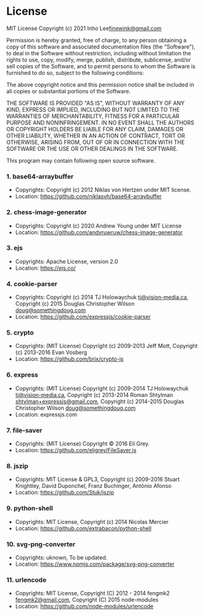

# License

MIT License
Copyright (c) 2021 Inho Lee<finewink@gmail.com>

     

Permission is hereby granted, free of charge, to any person obtaining a copy
of this software and associated documentation files (the "Software"), to deal
in the Software without restriction, including without limitation the rights
to use, copy, modify, merge, publish, distribute, sublicense, and/or sell
copies of the Software, and to permit persons to whom the Software is
furnished to do so, subject to the following conditions:
 
The above copyright notice and this permission notice shall be included in all
copies or substantial portions of the Software.     

THE SOFTWARE IS PROVIDED "AS IS", WITHOUT WARRANTY OF ANY KIND, EXPRESS OR
IMPLIED, INCLUDING BUT NOT LIMITED TO THE WARRANTIES OF MERCHANTABILITY,
FITNESS FOR A PARTICULAR PURPOSE AND NONINFRINGEMENT. IN NO EVENT SHALL THE
AUTHORS OR COPYRIGHT HOLDERS BE LIABLE FOR ANY CLAIM, DAMAGES OR OTHER
LIABILITY, WHETHER IN AN ACTION OF CONTRACT, TORT OR OTHERWISE, ARISING FROM,
OUT OF OR IN CONNECTION WITH THE SOFTWARE OR THE USE OR OTHER DEALINGS IN THE
SOFTWARE.

This program may contain following open source software.

### 1. base64-arraybuffer
  - Copyrights: Copyright (c) 2012 Niklas von Hertzen under MIT license.
  - Location: https://github.com/niklasvh/base64-arraybuffer
  
### 2. chess-image-generator
  - Copyrights: Copyright (c) 2020 Andrew Young under MIT License
  - Location: https://github.com/andyruwruw/chess-image-generator
  
### 3. ejs
  - Copyrights: Apache License, version 2.0
  - Location: https://ejs.co/
  
### 4. cookie-parser
  - Copyrights: Copyright (c) 2014 TJ Holowaychuk <tj@vision-media.ca>, Copyright (c) 2015 Douglas Christopher Wilson <doug@somethingdoug.com>
  - Location: https://github.com/expressjs/cookie-parser
  
### 5. crypto
  - Copyrights: (MIT License) Copyright (c) 2009-2013 Jeff Mott, Copyright (c) 2013-2016 Evan Vosberg 
  - Location: https://github.com/brix/crypto-js
  
### 6. express
  - Copyrights: (MIT License) Copyright (c) 2009-2014 TJ Holowaychuk <tj@vision-media.ca>, Copyright (c) 2013-2014 Roman Shtylman <shtylman+expressjs@gmail.com>, Copyright (c) 2014-2015 Douglas Christopher Wilson <doug@somethingdoug.com>
  - Location: expressjs.com
  
### 7. file-saver
  - Copyrights: (MIT License) Copyright © 2016 Eli Grey.
  - Location: https://github.com/eligrey/FileSaver.js

### 8. jszip
  - Copyrights: MIT License & GPL3, Copyright (c) 2009-2016 Stuart Knightley, David Duponchel, Franz Buchinger, António Afonso
  - Location: https://github.com/Stuk/jszip

### 9. python-shell
  - Copyrights: MIT License, Copyright (c) 2014 Nicolas Mercier
  - Location: https://github.com/extrabacon/python-shell
  
### 10. svg-png-converter
  - Copyrights: uknown, To be updated.
  - Location: https://www.npmjs.com/package/svg-png-converter
  
### 11. urlencode
  - Copyrights: MIT License, Copyright (C) 2012 - 2014 fengmk2 <fengmk2@gmail.com>, Copyright (C) 2015 node-modules
  - Location: https://github.com/node-modules/urlencode
